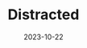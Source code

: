 ---
layout: comic
date: 2023-10-22
title: Distracted
categories: page
number: 32
permalink: /read/32
image: /pages/rm_032.webp
---